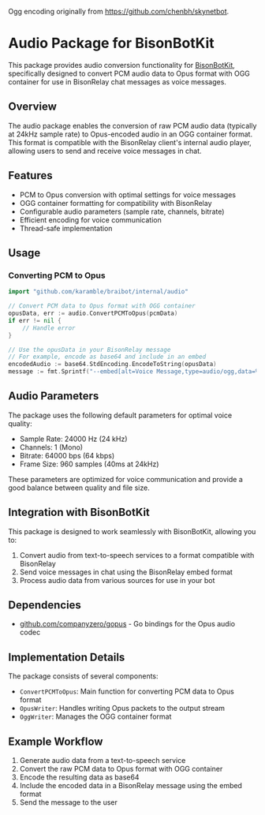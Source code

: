 Ogg encoding originally from https://github.com/chenbh/skynetbot.

# Audio Package for BisonBotKit

This package provides audio conversion functionality for [BisonBotKit](https://github.com/vctt94/bisonbotkit), specifically designed to convert PCM audio data to Opus format with OGG container for use in BisonRelay chat messages as voice messages.

## Overview

The audio package enables the conversion of raw PCM audio data (typically at 24kHz sample rate) to Opus-encoded audio in an OGG container format. This format is compatible with the BisonRelay client's internal audio player, allowing users to send and receive voice messages in chat.

## Features

- PCM to Opus conversion with optimal settings for voice messages
- OGG container formatting for compatibility with BisonRelay
- Configurable audio parameters (sample rate, channels, bitrate)
- Efficient encoding for voice communication
- Thread-safe implementation

## Usage

### Converting PCM to Opus

```go
import "github.com/karamble/braibot/internal/audio"

// Convert PCM data to Opus format with OGG container
opusData, err := audio.ConvertPCMToOpus(pcmData)
if err != nil {
    // Handle error
}

// Use the opusData in your BisonRelay message
// For example, encode as base64 and include in an embed
encodedAudio := base64.StdEncoding.EncodeToString(opusData)
message := fmt.Sprintf("--embed[alt=Voice Message,type=audio/ogg,data=%s]--", encodedAudio)
```

## Audio Parameters

The package uses the following default parameters for optimal voice quality:

- Sample Rate: 24000 Hz (24 kHz)
- Channels: 1 (Mono)
- Bitrate: 64000 bps (64 kbps)
- Frame Size: 960 samples (40ms at 24kHz)

These parameters are optimized for voice communication and provide a good balance between quality and file size.

## Integration with BisonBotKit

This package is designed to work seamlessly with BisonBotKit, allowing you to:

1. Convert audio from text-to-speech services to a format compatible with BisonRelay
2. Send voice messages in chat using the BisonRelay embed format
3. Process audio data from various sources for use in your bot

## Dependencies

- [github.com/companyzero/gopus](https://github.com/companyzero/gopus) - Go bindings for the Opus audio codec

## Implementation Details

The package consists of several components:

- `ConvertPCMToOpus`: Main function for converting PCM data to Opus format
- `OpusWriter`: Handles writing Opus packets to the output stream
- `OggWriter`: Manages the OGG container format

## Example Workflow

1. Generate audio data from a text-to-speech service
2. Convert the raw PCM data to Opus format with OGG container
3. Encode the resulting data as base64
4. Include the encoded data in a BisonRelay message using the embed format
5. Send the message to the user

